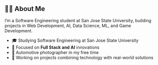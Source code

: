## 👨‍💻 About Me

I’m a Software Engineering student at San Jose State University, building projects in Web Development, AI, Data Science, ML, and Game Development.

- 🎓 Studying Software Engineering at San Jose State University
- 🌱 Focused on **Full Stack and AI** innovations
- 📸 Automotive photographer in my free time
- 🔭 Working on projects combining technology with real-world solutions

<!--
**yareva/yareva** is a ✨ _special_ ✨ repository because its `README.md` (this file) appears on your GitHub profile.

Here are some ideas to get you started:

- 🔭 I’m currently working on ...
- 🌱 I’m currently learning ...
- 👯 I’m looking to collaborate on ...
- 🤔 I’m looking for help with ...
- 💬 Ask me about ...
- 📫 How to reach me: ...
- 😄 Pronouns: ...
- ⚡ Fun fact: ...
-->
